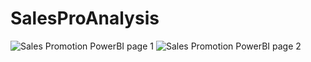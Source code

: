 # SalesProAnalysis
![Sales Promotion PowerBI page 1](https://user-images.githubusercontent.com/18519663/58937207-9af89480-8726-11e9-8ef9-e79c561cf001.png)
![Sales Promotion PowerBI page 2](https://user-images.githubusercontent.com/18519663/58937208-9af89480-8726-11e9-9bb8-570238e757a6.png)
